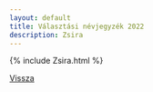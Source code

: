 ```yaml
---
layout: default
title: Választási névjegyzék 2022
description: Zsira
---
```


{% include Zsira.html %}

[Vissza](./)